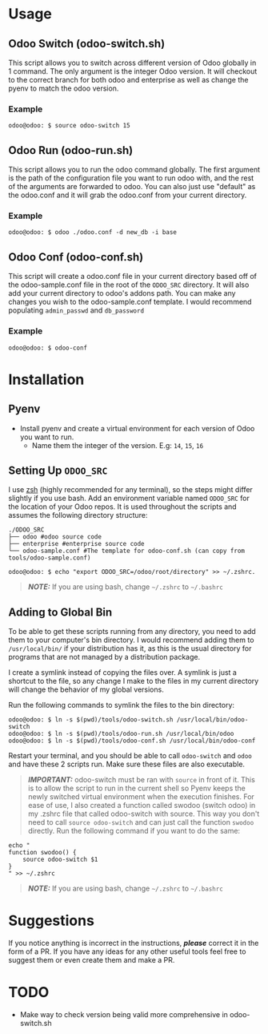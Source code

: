 # Usage

## Odoo Switch (odoo-switch.sh)
This script allows you to switch across different version of Odoo globally in 1 command. The only argument is the integer Odoo version. It will checkout to the correct branch for both odoo and enterprise as well as change the pyenv to match the odoo version. 
### Example
```console
odoo@odoo: $ source odoo-switch 15
```

## Odoo Run (odoo-run.sh)
This script allows you to run the odoo command globally. The first argument is the path of the configuration file you want to run odoo with, and the rest of the arguments are forwarded to odoo. You can also just use "default" as the odoo.conf and it will grab the odoo.conf from your current directory. 
### Example
```console
odoo@odoo: $ odoo ./odoo.conf -d new_db -i base
```


## Odoo Conf (odoo-conf.sh)
This script will create a odoo.conf file in your current directory based off of the odoo-sample.conf file in the root of the `ODOO_SRC` directory. It will also add your current directory to odoo's addons path. You can make any changes you wish to the odoo-sample.conf template. I would recommend populating `admin_passwd` and `db_password`
### Example
```console
odoo@odoo: $ odoo-conf
```

 # Installation

## Pyenv
 - Install pyenv and create a virtual environment for each version of Odoo you want to run. 
   - Name them the integer of the version. E.g: `14`, `15`, `16`

## Setting Up `ODOO_SRC`
I use [zsh](https://ohmyz.sh/) (highly recommended for any terminal), so the steps might differ slightly if you use bash. Add an environment variable named `ODOO_SRC` for the location of your Odoo repos. It is used throughout the scripts and assumes the following directory structure:

    ./ODOO_SRC
    ├── odoo #odoo source code
    ├── enterprise #enterprise source code
    └── odoo-sample.conf #The template for odoo-conf.sh (can copy from tools/odoo-sample.conf)

```console
odoo@odoo: $ echo "export ODOO_SRC=/odoo/root/directory" >> ~/.zshrc.
```
> **_NOTE:_** If you are using bash, change `~/.zshrc` to `~/.bashrc`


## Adding to Global Bin
To be able to get these scripts running from any directory, you need to add them to your computer's bin directory. I would recommend adding them to `/usr/local/bin/` if your distribution has it, as this is the usual directory for programs that are not managed by a distribution package.

I create a symlink instead of copying the files over. A symlink is just a shortcut to the file, so any change I make to the files in my current directory will change the behavior of my global versions.

Run the following commands to symlink the files to the bin directory:
```console
odoo@odoo: $ ln -s $(pwd)/tools/odoo-switch.sh /usr/local/bin/odoo-switch
odoo@odoo: $ ln -s $(pwd)/tools/odoo-run.sh /usr/local/bin/odoo
odoo@odoo: $ ln -s $(pwd)/tools/odoo-conf.sh /usr/local/bin/odoo-conf
```

Restart your terminal, and you should be able to call `odoo-switch` and `odoo` and have these 2 scripts run. Make sure these files are also executable.

> **_IMPORTANT:_** odoo-switch must be ran with `source` in front of it. This is to allow the script to run in the current shell so Pyenv keeps the newly switched virtual environment when the execution finishes. For ease of use, I also created a function called swodoo (switch odoo) in my .zshrc file that called odoo-switch with source. This way you don't need to call `source odoo-switch` and can just call the function `swodoo` directly. Run the following command if you want to do the same:
```console
echo "
function swodoo() {
    source odoo-switch $1
}
" >> ~/.zshrc
```
> **_NOTE:_** If you are using bash, change `~/.zshrc` to `~/.bashrc`


# Suggestions
If you notice anything is incorrect in the instructions, ***please*** correct it in the form of a PR. If you have any ideas for any other useful tools feel free to suggest them or even create them and make a PR. 


# TODO
- Make way to check version being valid more comprehensive in odoo-switch.sh
